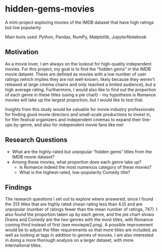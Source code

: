 # hidden-gems-movies

A mini-project exploring movies of the IMDB dataset that have high ratings but low popularity

Main tools used: Python, Pandas, NumPy, Matplotlib, JupyterNotebook

## Motivation
As a movie lover, I am always on the lookout for high-quality independent movies. For this project, my goal is to find the “hidden gems” in the IMDB movie dataset. 
These are defined as movies with a low number of user ratings (which implies they are not well-known, likely because they weren’t released at large cinema chains and only reached a limited audience), but a high average rating. 
Furthermore, I would also like to find out the proportion of each genre in these titles (using a pie chart) - my hypothesis is Romance movies will take up the largest proportion, but I would like to test that.

Insights from this study would be valuable for movie industry professionals for finding good movie directors and small-scale productions to invest in, for film festival organizers and independent cinemas to expand their line-ups by-genre, and also for independent movie fans like me!
 
## Research Questions
* What are the highly-rated but unpopular “hidden gems” titles from the IMDB movie dataset?
* Among these movies, what proportion does each genre take up?
  * Is Romance indeed the most numerous category of these movies?
  * What is the highest-rated, low-popularity Comedy title?

## Findings

The research questions I set out to explore where answered, since I found the 313 titles that are highly rated (mean rating less than 4.0) and are unpopular (number of ratings fewer than the mean number of ratings, 747). 
I also found the proportion taken up by each genre, and the pie chart shows Drama and Comedy are the two genres with the most titles, with Romance coming third instead of first (see moviepie2.png).
A possible improvement would be to adjust the filter requirements so that more titles are included, as well as looking at tags in addition to genres of movies. 
I am also interested in doing a more thorough analysis on a larger dataset, with more internaitonal titles.
 

